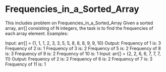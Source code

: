 # Frequencies_in_a_Sorted_Array
This includes problem on  Frequencies_in_a_Sorted_Array
Given a sorted array, arr[] consisting of N integers, the task is to find the frequencies of each array element.
Examples: 

Input: arr[] = {1, 1, 1, 2, 3, 3, 5, 5, 8, 8, 8, 9, 9, 10} 
Output:       Frequency of 1 is: 3
              Frequency of 2 is: 1
              Frequency of 3 is: 2
              Frequency of 5 is: 2
              Frequency of 8 is: 3
              Frequency of 9 is: 2
              Frequency of 10 is: 1
Input: arr[] = {2, 2, 6, 6, 7, 7, 7, 11} 
Output:        Frequency of 2 is: 2
               Frequency of 6 is: 2
               Frequency of 7 is: 3
               Frequency of 11 is: 1
